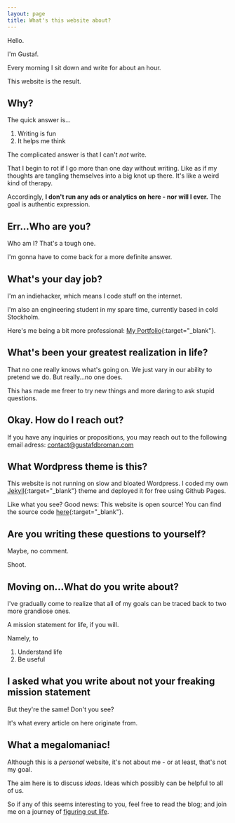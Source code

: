 ```yaml
---
layout: page
title: What's this website about?
---
```


Hello.

I'm Gustaf.

Every morning I sit down and write for about an hour.

This website is the result.

## Why?

The quick answer is...

1. Writing is fun
2. It helps me think

The complicated answer is that I can't _not_ write. 

That I begin to rot if I go more than one day without writing. Like as if my thoughts are tangling themselves into a big knot up there. It's like a weird kind of therapy.

Accordingly, **I don't run any ads or analytics on here - nor will I ever.** The goal is authentic expression.

## Err...Who are you?

Who am I? That's a tough one.

I'm gonna have to come back for a more definite answer.

## What's your day job?

I'm an indiehacker, which means I code stuff on the internet.

I'm also an engineering student in my spare time, currently based in cold Stockholm.

Here's me being a bit more professional: [My Portfolio](https://gustafbroman.github.io){:target="_blank"}.

## What's been your greatest realization in life?

That no one really knows what's going on. We just vary in our ability to pretend we do. But really...no one does.

This has made me freer to try new things and more daring to ask stupid questions.

## Okay. How do I reach out?

If you have any inquiries or propositions, you may reach out to the following email adress: contact@gustafdbroman.com

## What Wordpress theme is this?

This website is not running on slow and bloated Wordpress. I coded my own [Jekyll](https://jekyllrb.com/){:target="_blank"} theme and deployed it for free using Github Pages.

Like what you see? Good news: This website is open source! You can find the source code [here](https://github.com/gustafbroman/broman.blog){:target="_blank"}.

## Are you writing these questions to yourself?

Maybe, no comment.

Shoot.

## Moving on...What do you write about?

I've gradually come to realize that all of my goals can be traced back to two more grandiose ones.

A mission statement for life, if you will.

Namely, to

1. Understand life
2. Be useful

## I asked what you write about not your freaking mission statement

But they're the same! Don't you see?

It's what every article on here originate from.

## What a megalomaniac!

Although this is a _personal_ website, it's not about me - or at least, that's not my goal.

The aim here is to discuss _ideas_. Ideas which possibly can be helpful to all of us.

So if any of this seems interesting to you, feel free to read the blog; and join me on a journey of [figuring out life](/no-roof-over-head-no-ground-under-foot).
